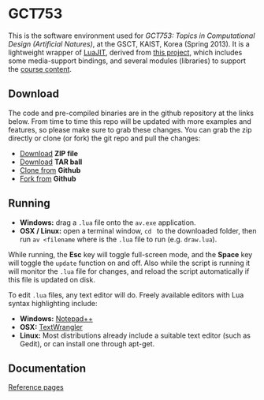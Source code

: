 GCT753
======

This is the software environment used for *GCT753: Topics in Computational Design (Artificial Natures)*, at the GSCT, KAIST, Korea (Spring 2013). It is a lightweight wrapper of [LuaJIT](www.luajit.org), derived from [this project](http://grrrwaaa.github.com/av/), which includes some media-support bindings, and several modules (libraries) to support the [course content](http://grrrwaaa.github.com/gct753/).

## Download

The code and pre-compiled binaries are in the github repository at the links below. From time to time this repo will be updated with more examples and features, so please make sure to grab these changes. You can grab the zip directly or clone (or fork) the git repo and pull the changes:

- [Download](https://github.com/grrrwaaa/gct753/zipball/master) **ZIP file**
- [Download](https://github.com/grrrwaaa/gct753/tarball/master) **TAR ball**
- [Clone from](https://github.com/grrrwaaa/gct753) **Github**
- [Fork from](https://github.com/grrrwaaa/gct753/fork_select) **Github**

## Running

- **Windows:** drag a ```.lua``` file onto the ```av.exe``` application.
- **OSX / Linux:** open a terminal window, ```cd ``` to the downloaded folder, then run ```av <filename``` where <filename> is the ```.lua``` file to run (e.g. ```draw.lua```).

While running, the **Esc** key will toggle full-screen mode, and the **Space** key will toggle the ```update``` function on and off. Also while the script is running it will monitor the ```.lua``` file for changes, and reload the script automatically if this file is updated on disk.

To edit ```.lua``` files, any text editor will do. Freely available editors with Lua syntax highlighting include:

- **Windows:** [Notepad++](http://notepad-plus-plus.org/download/v6.3.html)
- **OSX:** [TextWrangler](http://www.barebones.com/products/textwrangler/)
- **Linux:** Most distributions already include a suitable text editor (such as Gedit), or can install one through apt-get.

## Documentation

[Reference pages](http://grrrwaaa.github.com/gct753/docs/reference.html)
